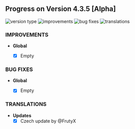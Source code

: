 ## Progress on Version 4.3.5 [Alpha]

![version type](https://img.shields.io/badge/version-alpha-yellow.svg?style=flat-square)
![improvements](https://img.shields.io/badge/improvements-0-green.svg?style=flat-square)
![bug fixes](https://img.shields.io/badge/bug%20fixes-0-red.svg?style=flat-square)
![translations](https://img.shields.io/badge/translations-1-blue.svg?style=flat-square)

### IMPROVEMENTS
- **Global**
	- [x] Empty


### BUG FIXES
- **Global**
	- [x] Empty


### TRANSLATIONS
-  **Updates**
	- [x] Czech update by @FrutyX
